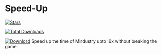 # Speed-Up

[![Stars](https://img.shields.io/github/stars/CLUET-op/Speed-Up?label=Star%20the%20mod%20here%21&style=social)]()



[![Total Downloads](https://img.shields.io/github/downloads/CLUET-op/Speed-Up/total?color=555555&label=%20&style=for-the-badge&logo=docusign&logoColor=green)](https://github.com/CLUET-op/Speed-Up/releases)

[![Download](https://img.shields.io/github/v/release/CLUET-op/Speed-Up?color=gold&include_prereleases&label=DOWNLOAD%20LATEST%20RELEASE&logo=github&logoColor=FCC21B&style=for-the-badge)](https://github.com/MEEPofFaith/prog-mats-java/releases)
Speed up the time of Mindustry upto 16x without breaking the game.
